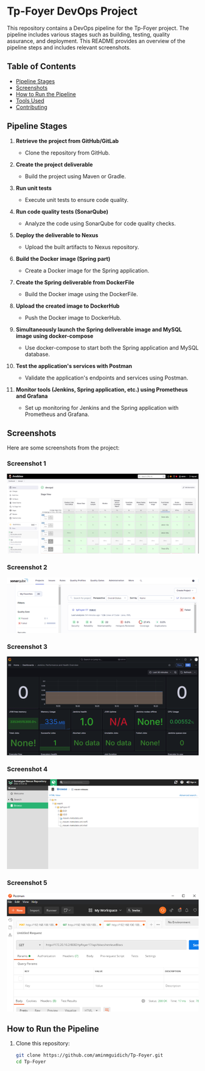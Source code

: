 # Tp-Foyer DevOps Project

This repository contains a DevOps pipeline for the Tp-Foyer project. The pipeline includes various stages such as building, testing, quality assurance, and deployment. This README provides an overview of the pipeline steps and includes relevant screenshots.

## Table of Contents

- [Pipeline Stages](#pipeline-stages)
- [Screenshots](#screenshots)
- [How to Run the Pipeline](#how-to-run-the-pipeline)
- [Tools Used](#tools-used)
- [Contributing](#contributing)

## Pipeline Stages

1. **Retrieve the project from GitHub/GitLab**
   - Clone the repository from GitHub.

2. **Create the project deliverable**
   - Build the project using Maven or Gradle.

3. **Run unit tests**
   - Execute unit tests to ensure code quality.

4. **Run code quality tests (SonarQube)**
   - Analyze the code using SonarQube for code quality checks.

5. **Deploy the deliverable to Nexus**
   - Upload the built artifacts to Nexus repository.

6. **Build the Docker image (Spring part)**
   - Create a Docker image for the Spring application.

7. **Create the Spring deliverable from DockerFile**
   - Build the Docker image using the DockerFile.

8. **Upload the created image to DockerHub**
   - Push the Docker image to DockerHub.

9. **Simultaneously launch the Spring deliverable image and MySQL image using docker-compose**
   - Use docker-compose to start both the Spring application and MySQL database.

10. **Test the application's services with Postman**
    - Validate the application's endpoints and services using Postman.

11. **Monitor tools (Jenkins, Spring application, etc.) using Prometheus and Grafana**
    - Set up monitoring for Jenkins and the Spring application with Prometheus and Grafana.

## Screenshots

Here are some screenshots from the project:

### Screenshot 1
![Screenshot1](https://github.com/aminmguidich/Tp-Foyer/blob/main/docs/Screenshots/Screenshot1.png)

### Screenshot 2
![Screenshot2](https://github.com/aminmguidich/Tp-Foyer/blob/main/docs/Screenshots/Screenshot2.png)

### Screenshot 3
![Screenshot3](https://github.com/aminmguidich/Tp-Foyer/blob/main/docs/Screenshots/Screenshot3.png)

### Screenshot 4
![Screenshot4](https://github.com/aminmguidich/Tp-Foyer/blob/main/docs/Screenshots/Screenshot4.png)

### Screenshot 5
![Screenshot5](https://github.com/aminmguidich/Tp-Foyer/blob/main/docs/Screenshots/Screenshot5.png)

## How to Run the Pipeline

1. Clone this repository:
   ```bash
   git clone https://github.com/aminmguidich/Tp-Foyer.git
   cd Tp-Foyer
